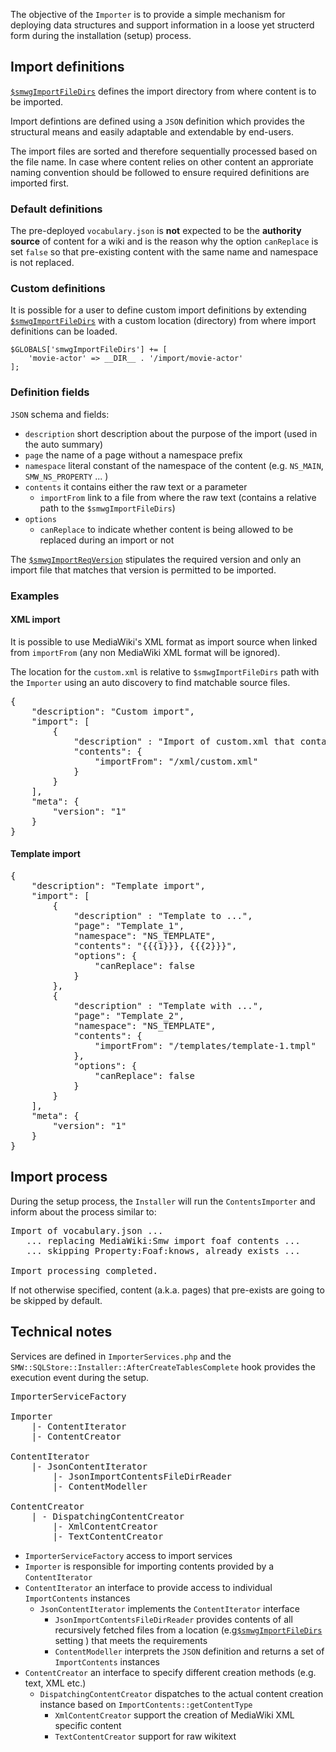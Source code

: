 The objective of the `Importer` is to provide a simple mechanism for deploying
data structures and support information in a loose yet structerd form during the installation (setup) process.

## Import definitions

[`$smwgImportFileDirs`](https://www.semantic-mediawiki.org/wiki/Help:$smwgImportFileDirs) defines the import directory from where content is to be imported.

Import defintions are defined using a `JSON` definition which provides the structural means and easily adaptable and extendable by end-users.

The import files are sorted and therefore sequentially processed based on the file name. In case where content relies on other content an approriate naming convention should be followed to ensure required definitions are imported first.

### Default definitions

The pre-deployed `vocabulary.json` is __not__ expected to be the __authority
source__ of content for a wiki and is the reason why the option `canReplace` is set `false` so that pre-existing content with the same name and namespace is not replaced.

### Custom definitions

It is possible for a user to define custom import definitions by extending [`$smwgImportFileDirs`](https://www.semantic-mediawiki.org/wiki/Help:$smwgImportFileDirs)
with a custom location (directory) from where import definitions can be loaded.

```
$GLOBALS['smwgImportFileDirs'] += [
	'movie-actor' => __DIR__ . '/import/movie-actor'
];
```

### Definition fields

`JSON` schema and fields:

- `description` short description about the purpose of the import (used in the auto summary)
- `page` the name of a page without a namespace prefix
- `namespace` literal constant of the namespace of the content  (e.g. `NS_MAIN`, `SMW_NS_PROPERTY` ... )
- `contents` it contains either the raw text or a parameter
  - `importFrom` link to a file from where the raw text (contains a relative path to the `$smwgImportFileDirs`)
- `options`
  - `canReplace` to indicate whether content is being allowed to be replaced during
  an import or not

The [`$smwgImportReqVersion`](https://www.semantic-mediawiki.org/wiki/Help:$smwgImportReqVersion) stipulates
the required version and only an import file that matches that version is permitted to be imported.

### Examples

#### XML import

It is possible to use MediaWiki's XML format as import source when linked from
`importFrom` (any non MediaWiki XML format will be ignored).

The location for the `custom.xml` is relative to `$smwgImportFileDirs` path with the
`Importer` using an auto discovery to find matchable source files.

<pre>
{
	"description": "Custom import",
	"import": [
		{
			"description" : "Import of custom.xml that contains ...",
			"contents": {
				"importFrom": "/xml/custom.xml"
			}
		}
	],
	"meta": {
		"version": "1"
	}
}
</pre>

#### Template import

<pre>
{
	"description": "Template import",
	"import": [
		{
			"description" : "Template to ...",
			"page": "Template_1",
			"namespace": "NS_TEMPLATE",
			"contents": "<includeonly>{{{1}}}, {{{2}}}</includeonly>",
			"options": {
				"canReplace": false
			}
		},
		{
			"description" : "Template with ...",
			"page": "Template_2",
			"namespace": "NS_TEMPLATE",
			"contents": {
				"importFrom": "/templates/template-1.tmpl"
			},
			"options": {
				"canReplace": false
			}
		}
	],
	"meta": {
		"version": "1"
	}
}
</pre>

## Import process

During the setup process, the `Installer` will run the `ContentsImporter` and inform
about the process similar to:

<pre>
Import of vocabulary.json ...
   ... replacing MediaWiki:Smw import foaf contents ...
   ... skipping Property:Foaf:knows, already exists ...

Import processing completed.
</pre>

If not otherwise specified, content (a.k.a. pages) that pre-exists are going to be skipped by default.

## Technical notes

Services are defined in `ImporterServices.php` and the `SMW::SQLStore::Installer::AfterCreateTablesComplete` hook
provides the execution event during the setup.

<pre>
ImporterServiceFactory

Importer
	|- ContentIterator
	|- ContentCreator

ContentIterator
	|- JsonContentIterator
		|- JsonImportContentsFileDirReader
		|- ContentModeller

ContentCreator
	| - DispatchingContentCreator
		|- XmlContentCreator
		|- TextContentCreator
</pre>

- `ImporterServiceFactory` access to import services
- `Importer` is responsible for importing contents provided by a `ContentIterator`
- `ContentIterator` an interface to provide access to individual `ImportContents` instances
  - `JsonContentIterator` implements the `ContentIterator` interface
    - `JsonImportContentsFileDirReader` provides contents of all recursively fetched files from a location (e.g[`$smwgImportFileDirs`](https://www.semantic-mediawiki.org/wiki/Help:$smwgImportFileDirs) setting ) that meets the requirements
    - `ContentModeller` interprets the `JSON` definition and returns a set of `ImportContents` instances
- `ContentCreator` an interface to specify different creation methods (e.g. text, XML etc.)
  - `DispatchingContentCreator` dispatches to the actual content creation instance based on `ImportContents::getContentType`
    - `XmlContentCreator` support the creation of MediaWiki XML specific content
    - `TextContentCreator` support for raw wikitext
